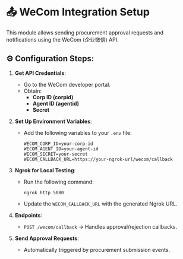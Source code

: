 # 📤 WeCom Integration Setup

This module allows sending procurement approval requests and notifications using the WeCom (企业微信) API.

## ⚙️ Configuration Steps:

1. **Get API Credentials**:
   - Go to the WeCom developer portal.
   - Obtain:
     - **Corp ID (corpid)**
     - **Agent ID (agentid)**
     - **Secret**

2. **Set Up Environment Variables**:
   - Add the following variables to your `.env` file:
     ```
     WECOM_CORP_ID=your-corp-id
     WECOM_AGENT_ID=your-agent-id
     WECOM_SECRET=your-secret
     WECOM_CALLBACK_URL=https://your-ngrok-url/wecom/callback
     ```

3. **Ngrok for Local Testing**:
   - Run the following command:
     ```
     ngrok http 5080
     ```
   - Update the `WECOM_CALLBACK_URL` with the generated Ngrok URL.

4. **Endpoints**:
   - `POST /wecom/callback` → Handles approval/rejection callbacks.

5. **Send Approval Requests**:
   - Automatically triggered by procurement submission events.


